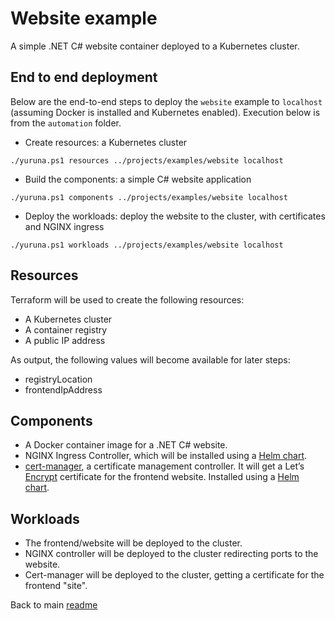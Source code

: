 # Website example

A simple .NET C# website container deployed to a Kubernetes cluster.

## End to end deployment

Below are the end-to-end steps to deploy the `website` example to `localhost` (assuming Docker is installed and Kubernetes enabled). Execution below is from the `automation` folder.

- Create resources: a Kubernetes cluster

```shell
./yuruna.ps1 resources ../projects/examples/website localhost
```

- Build the components: a simple C# website application

```shell
./yuruna.ps1 components ../projects/examples/website localhost
```

- Deploy the  workloads: deploy the website to the cluster, with certificates and NGINX ingress

```shell
./yuruna.ps1 workloads ../projects/examples/website localhost
```

## Resources

Terraform will be used to create the following resources:

- A Kubernetes cluster
- A container registry
- A public IP address

As output, the following values will become available for later steps:

- registryLocation
- frontendIpAddress

## Components

- A Docker container image for a .NET C# website.
- NGINX Ingress Controller, which will be installed using a [Helm chart](https://kubernetes.github.io/ingress-nginx/deploy/#using-helm).
- [cert-manager](https://cert-manager.io/docs/), a certificate management controller. It will get a Let’s [Encrypt](https://letsencrypt.org/) certificate for the frontend website. Installed using a [Helm chart](https://cert-manager.io/docs/installation/kubernetes/#installing-with-helm).

## Workloads

- The frontend/website will be deployed to the cluster.
- NGINX controller will be deployed to the cluster redirecting ports to the website.
- Cert-manager will be deployed to the cluster, getting a certificate for the frontend "site".

Back to main [readme](../../README.md)
